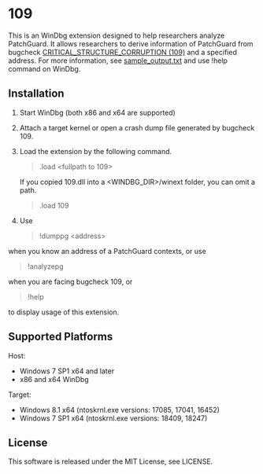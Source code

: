 109
==========================

This is an WinDbg extension designed to help researchers analyze PatchGuard. It allows researchers to derive information of PatchGuard from bugcheck [CRITICAL_STRUCTURE_CORRUPTION (109)](http://msdn.microsoft.com/en-ca/library/windows/hardware/ff557228(v=vs.85).aspx) and a specified address. For more information, see [sample_output.txt](sample_output.txt) and use !help command on WinDbg.

Installation
---------------
1. Start WinDbg (both x86 and x64 are supported)
1. Attach a target kernel or open a crash dump file generated by bugcheck 109.
1. Load the extension by the following command.

    > .load &lt;fullpath to 109&gt;

   If you copied 109.dll into a <WINDBG_DIR>/winext folder, you can omit a path.

    > .load 109

1. Use

   > !dumppg &lt;address&gt;

  when you know an address of a PatchGuard contexts, or use

 > !analyzepg

  when you are facing bugcheck 109, or

  > !help

   to display usage of this extension.

Supported Platforms
-----------------
Host:

- Windows 7 SP1 x64 and later
- x86 and x64 WinDbg

Target:

- Windows 8.1 x64 (ntoskrnl.exe versions: 17085, 17041, 16452)
- Windows 7 SP1 x64 (ntoskrnl.exe versions: 18409, 18247)

License
-----------------
This software is released under the MIT License, see LICENSE.

